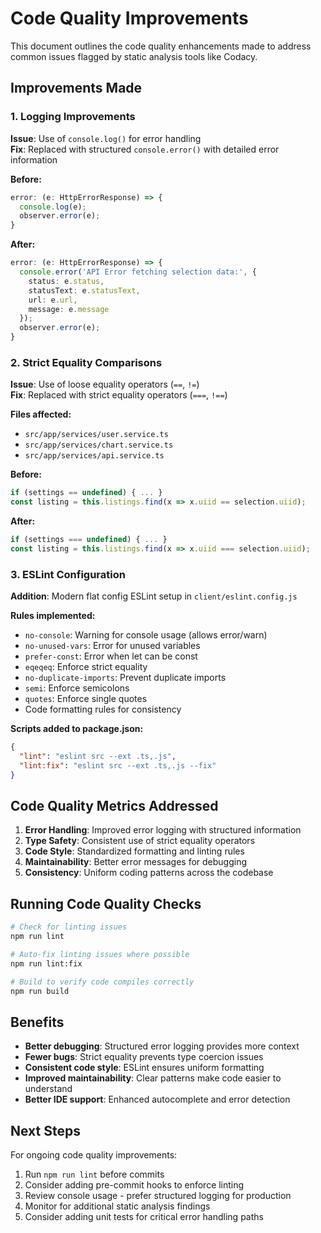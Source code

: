 # Code Quality Improvements

This document outlines the code quality enhancements made to address common issues flagged by static analysis tools like Codacy.

## Improvements Made

### 1. Logging Improvements

**Issue**: Use of `console.log()` for error handling  
**Fix**: Replaced with structured `console.error()` with detailed error information

**Before:**

```typescript
error: (e: HttpErrorResponse) => {
  console.log(e);
  observer.error(e);
}
```

**After:**

```typescript
error: (e: HttpErrorResponse) => {
  console.error('API Error fetching selection data:', {
    status: e.status,
    statusText: e.statusText,
    url: e.url,
    message: e.message
  });
  observer.error(e);
}
```

### 2. Strict Equality Comparisons

**Issue**: Use of loose equality operators (`==`, `!=`)  
**Fix**: Replaced with strict equality operators (`===`, `!==`)

**Files affected:**

- `src/app/services/user.service.ts`
- `src/app/services/chart.service.ts`
- `src/app/services/api.service.ts`

**Before:**

```typescript
if (settings == undefined) { ... }
const listing = this.listings.find(x => x.uiid == selection.uiid);
```

**After:**

```typescript
if (settings === undefined) { ... }
const listing = this.listings.find(x => x.uiid === selection.uiid);
```

### 3. ESLint Configuration

**Addition**: Modern flat config ESLint setup in `client/eslint.config.js`

**Rules implemented:**

- `no-console`: Warning for console usage (allows error/warn)
- `no-unused-vars`: Error for unused variables
- `prefer-const`: Error when let can be const
- `eqeqeq`: Enforce strict equality
- `no-duplicate-imports`: Prevent duplicate imports
- `semi`: Enforce semicolons
- `quotes`: Enforce single quotes
- Code formatting rules for consistency

**Scripts added to package.json:**

```json
{
  "lint": "eslint src --ext .ts,.js",
  "lint:fix": "eslint src --ext .ts,.js --fix"
}
```

## Code Quality Metrics Addressed

1. **Error Handling**: Improved error logging with structured information
2. **Type Safety**: Consistent use of strict equality operators
3. **Code Style**: Standardized formatting and linting rules
4. **Maintainability**: Better error messages for debugging
5. **Consistency**: Uniform coding patterns across the codebase

## Running Code Quality Checks

```bash
# Check for linting issues
npm run lint

# Auto-fix linting issues where possible
npm run lint:fix

# Build to verify code compiles correctly
npm run build
```

## Benefits

- **Better debugging**: Structured error logging provides more context
- **Fewer bugs**: Strict equality prevents type coercion issues
- **Consistent code style**: ESLint ensures uniform formatting
- **Improved maintainability**: Clear patterns make code easier to understand
- **Better IDE support**: Enhanced autocomplete and error detection

## Next Steps

For ongoing code quality improvements:

1. Run `npm run lint` before commits
2. Consider adding pre-commit hooks to enforce linting
3. Review console usage - prefer structured logging for production
4. Monitor for additional static analysis findings
5. Consider adding unit tests for critical error handling paths
